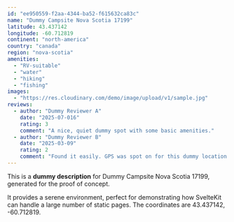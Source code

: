 ```yaml
---
id: "ee950559-f2aa-4344-ba52-f615632ca83c"
name: "Dummy Campsite Nova Scotia 17199"
latitude: 43.437142
longitude: -60.712819
continent: "north-america"
country: "canada"
region: "nova-scotia"
amenities:
  - "RV-suitable"
  - "water"
  - "hiking"
  - "fishing"
images:
  - "https://res.cloudinary.com/demo/image/upload/v1/sample.jpg"
reviews:
  - author: "Dummy Reviewer A"
    date: "2025-07-016"
    rating: 3
    comment: "A nice, quiet dummy spot with some basic amenities."
  - author: "Dummy Reviewer B"
    date: "2025-03-09"
    rating: 2
    comment: "Found it easily. GPS was spot on for this dummy location."
---
```


This is a **dummy description** for Dummy Campsite Nova Scotia 17199, generated for the proof of concept.

It provides a serene environment, perfect for demonstrating how SvelteKit can handle a large number of static pages. The coordinates are 43.437142, -60.712819.
